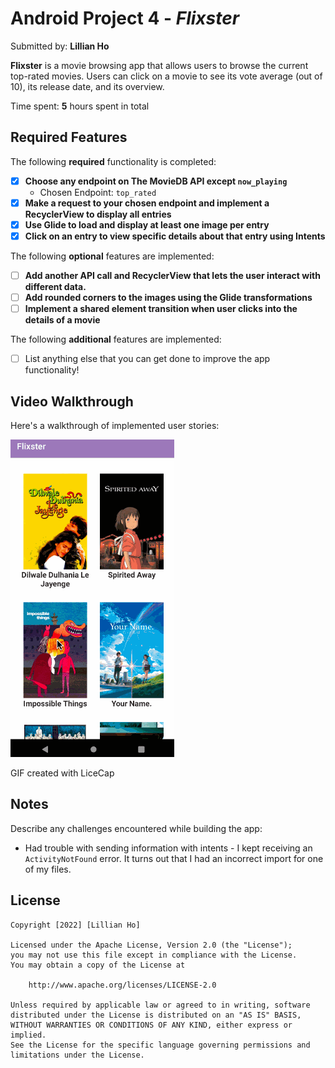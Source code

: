 # Android Project 4 - *Flixster*

Submitted by: **Lillian Ho**

**Flixster** is a movie browsing app that allows users to browse the current top-rated movies. Users can click on a movie to see its vote average (out of 10), its release date, and its overview. 

Time spent: **5** hours spent in total

## Required Features

The following **required** functionality is completed:

- [x] **Choose any endpoint on The MovieDB API except `now_playing`**
  - Chosen Endpoint: `top_rated`
- [x] **Make a request to your chosen endpoint and implement a RecyclerView to display all entries**
- [x] **Use Glide to load and display at least one image per entry**
- [x] **Click on an entry to view specific details about that entry using Intents**

The following **optional** features are implemented:

- [ ] **Add another API call and RecyclerView that lets the user interact with different data.** 
- [ ] **Add rounded corners to the images using the Glide transformations**
- [ ] **Implement a shared element transition when user clicks into the details of a movie**

The following **additional** features are implemented:

- [ ] List anything else that you can get done to improve the app functionality!

## Video Walkthrough

Here's a walkthrough of implemented user stories:

<img src='flixster2.gif' title='Video Walkthrough' width='' alt='Video Walkthrough' />

<!-- Replace this with whatever GIF tool you used! -->
GIF created with LiceCap  
<!-- Recommended tools:
[Kap](https://getkap.co/) for macOS
[ScreenToGif](https://www.screentogif.com/) for Windows
[peek](https://github.com/phw/peek) for Linux. -->

## Notes

Describe any challenges encountered while building the app: 
* Had trouble with sending information with intents - I kept receiving an `ActivityNotFound` error. It turns out that I had an incorrect import for one of my files. 

## License

    Copyright [2022] [Lillian Ho]

    Licensed under the Apache License, Version 2.0 (the "License");
    you may not use this file except in compliance with the License.
    You may obtain a copy of the License at

        http://www.apache.org/licenses/LICENSE-2.0

    Unless required by applicable law or agreed to in writing, software
    distributed under the License is distributed on an "AS IS" BASIS,
    WITHOUT WARRANTIES OR CONDITIONS OF ANY KIND, either express or implied.
    See the License for the specific language governing permissions and
    limitations under the License.
